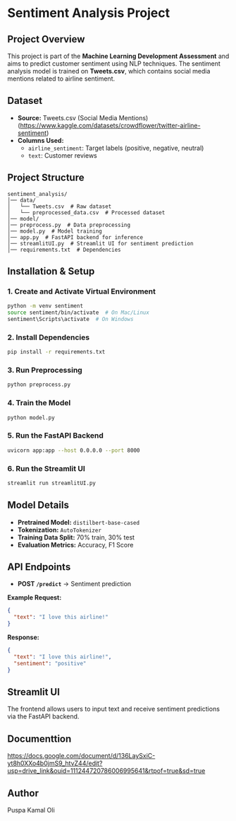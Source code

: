 # Sentiment Analysis Project

## Project Overview
This project is part of the **Machine Learning Development Assessment** and aims to predict customer sentiment using NLP techniques. The sentiment analysis model is trained on **Tweets.csv**, which contains social media mentions related to airline sentiment.

## Dataset
- **Source:** Tweets.csv (Social Media Mentions)(https://www.kaggle.com/datasets/crowdflower/twitter-airline-sentiment)
- **Columns Used:**
  - `airline_sentiment`: Target labels (positive, negative, neutral)
  - `text`: Customer reviews

## Project Structure
```
sentiment_analysis/
│── data/
│   └── Tweets.csv  # Raw dataset
│   └── preprocessed_data.csv  # Processed dataset
│── model/
│── preprocess.py  # Data preprocessing
│── model.py  # Model training
│── app.py  # FastAPI backend for inference
│── streamlitUI.py  # Streamlit UI for sentiment prediction
│── requirements.txt  # Dependencies
```

## Installation & Setup
### 1. Create and Activate Virtual Environment
```sh
python -m venv sentiment
source sentiment/bin/activate  # On Mac/Linux
sentiment\Scripts\activate  # On Windows
```
### 2. Install Dependencies
```sh
pip install -r requirements.txt
```
### 3. Run Preprocessing
```sh
python preprocess.py
```
### 4. Train the Model
```sh
python model.py
```
### 5. Run the FastAPI Backend
```sh
uvicorn app:app --host 0.0.0.0 --port 8000
```
### 6. Run the Streamlit UI
```sh
streamlit run streamlitUI.py
```

## Model Details
- **Pretrained Model:** `distilbert-base-cased`
- **Tokenization:** `AutoTokenizer`
- **Training Data Split:** 70% train, 30% test
- **Evaluation Metrics:** Accuracy, F1 Score

## API Endpoints
- **POST `/predict`** → Sentiment prediction

**Example Request:**
```json
{
  "text": "I love this airline!"
}
```
**Response:**
```json
{
  "text": "I love this airline!",
  "sentiment": "positive"
}
```

## Streamlit UI
The frontend allows users to input text and receive sentiment predictions via the FastAPI backend.

## Documenttion
https://docs.google.com/document/d/136LaySxiC-yt8h0XXo4b0jmS9_htvZ44/edit?usp=drive_link&ouid=111244720786006995641&rtpof=true&sd=true

## Author
Puspa Kamal Oli



